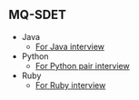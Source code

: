 ## MQ-SDET
- Java
  - [For Java interview](https://github.com/marqeta/mq-sdet/tree/master/src/test/java)
- Python
  - [For Python pair interview](https://github.com/marqeta/mq-sdet/tree/master/python)
- Ruby
  - [For Ruby interview](https://github.com/marqeta/mq-sdet/tree/master/ruby)
